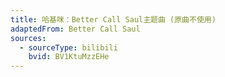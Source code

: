```yaml
---
title: 哈基咪：Better Call Saul主题曲 (原曲不使用)
adaptedFrom: Better Call Saul
sources:
  - sourceType: bilibili
    bvid: BV1KtuMzzEHe
---
```

